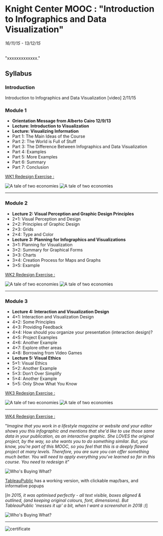 # Knight Center MOOC : "Introduction to Infographics and Data Visualization"
###### 16/11/15 - 13/12/15

"xxxxxxxxxxxxx."

## Syllabus
### Introduction
Introduction to Infographics and Data Visualization [video] 2/11/15

### Module 1
* __Orientation Message from Alberto Cairo 12/9/13__
* __Lecture: Introduction to Visualization__
* __Lecture: Visualizing Information__
* Part 1: The Main Ideas of the Course
* Part 2: The World is Full of Stuff
* Part 3: The Difference Between Infographics and Data Visualization
* Part 4: Examples
* Part 5: More Examples
* Part 6: Summary
* Part 7: Conclusion

[WK1 Redesign Exercise :](http://www.scmp.com/infographics/article/1862273/infographic-tale-two-economies)

![A tale of two economies](/data/china_vs_us_finalr3.png "original")
![A tale of two economies](/results/2015-11-20_21.02.52.jpg "redesign")

---

### Module 2
* __Lecture 2: Visual Perception and Graphic Design Principles__
* 2×1: Visual Perception and Design
* 2×2: Principles of Graphic Design
* 2×3: Grids
* 2×4: Type and Color
* __Lecture 3: Planning for Infographics and Visualizations__
* 3×1: Planning for Visualization
* 3×2: Summary for Graphical Forms
* 3×3: Charts
* 3×4: Creation Process for Maps and Graphs
* 3×5: Example

[WK2 Redesign Exercise :](http://www.scmp.com/infographics/article/1862273/infographic-tale-two-economies)

![A tale of two economies]( "original")
![A tale of two economies]( "redesign")

---

### Module 3
* __Lecture 4: Interaction and Visualization Design__
* 4×1: Interaction and Visualization Design
* 4×2: Some Principles
* 4×3: Providing Feedback
* 4×4: How should you organize your presentation (interaction design)?
* 4×5: Project Examples
* 4×6: Another Example
* 4×7: Explore other areas
* 4×8: Borrowing from Video Games
* __Lecture 5: Visual Ethics__
* 5×1: Visual Ethics
* 5×2: Another Example
* 5×3: Don’t Over Simplify
* 5×4: Another Example
* 5×5: Only Show What You Know

[WK3 Redesign Exercise :](http://www.scmp.com/infographics/article/1862273/infographic-tale-two-economies)

![A tale of two economies]( "original")
![A tale of two economies]( "redesign")

---

[WK4 Redesign Exercise :](http://s3.amazonaws.com/awesome.good.is/infographics/images/000/000/438/original/1360306814.jpg)

"_Imagine that you work in a lifestyle magazine or website and your editor shows you this infographic and mentions that she'd like to use those same data in your publication, as an interactive graphic. She LOVES the original project, by the way, so she wants you to do something similar. But, you know, you're part of this MOOC, so you feel that this is a deeply flawed project at many levels. Therefore, you are sure you can offer something much better. You will need to apply everything you've learned so far in this course. You need to redesign it_"

![Who's Buying What?](/data/1360306814.jpg "original")

[TableauPublic](https://public.tableau.com/profile/mbeveridge#!/vizhome/IGDV1115Wk4WhoBuyWhatredesign/Dashboard1) has a working version, with clickable map/bars, and informative popups

[_In 2015, it was optimised perfectly - all text visible, boxes aligned & outlined, (and keeping original colours, font, dimensions). But TableauPublic 'messes it up' a bit, when I want a screenshot in 2018 :)_]

![Who's Buying What?](/results/Screenshot_2018-04-23_18.00.22.png "redesign")

---

![certificate](IGDV1115_Certificate.png
 "certificate")